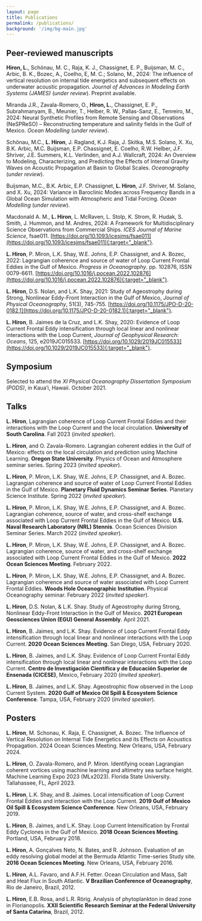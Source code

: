 ```yaml
---
layout: page
title: Publications
permalink: /publications/
background: '/img/bg-main.jpg'
---
```


## Peer-reviewed manuscripts

**Hiron, L.**, Schönau, M. C., Raja, K. J., Chassignet, E. P., Buijsman, M. C., Arbic, B. K., Bozec, A., Coelho, E, M. C.; Solano, M., 2024: The influence of vertical resolution on internal tide energetics and subsequent effects on underwater acoustic propagation. *Journal of Advances in Modeling Earth Systems (JAMES)* (*under review*). Preprint available.

Miranda J.R., Zavala-Romero, O., **Hiron, L.**, Chassignet, E. P., Subrahmanyam, B., Meunier, T., Helber, R. W.,  Pallas-Sanz, E., Tenreiro, M., 2024: Neural Synthetic Profiles from Remote Sensing and Observations (NeSPReSO) – Reconstructing temperature and salinity fields in the Gulf of Mexico. *Ocean Modelling* (*under review*).

Schönau, M.C., **L. Hiron**, J. Ragland, K.J. Raja, J. Skitka, M.S. Solano, X. Xu, B.K. Arbic, M.C. Buijsman, E.P. Chassignet, E. Coelho, R.W. Helber, J.F. Shriver, J.E. Summers, K.L. Verlinden, and A.J. Wallcraft, 2024: An Overview to Modeling, Characterizing, and Predicting the Effects of Internal Gravity Waves on Acoustic Propagation at Basin to Global Scales. *Oceanography* (*under review*).

Buijsman, M.C., B.K. Arbic, E.P. Chassignet, **L. Hiron**, J.F. Shriver, M. Solano, and X. Xu, 2024: Variance in Baroclinic Modes across Frequency Bands in a Global Ocean Simulation with Atmospheric and Tidal Forcing. *Ocean Modelling* (*under review*).

Macdonald A. M., **L. Hiron**, L. McRaven, L. Stolp, K. Strom, R. Hudak, S. Smith, J. Hummon, and M. Andres, 2024: A Framework for Multidisciplinary Science Observations from Commercial Ships. *ICES Journal of Marine Science*, fsae011. [https://doi.org/10.1093/icesjms/fsae011](https://doi.org/10.1093/icesjms/fsae011){:target="_blank"}.

**L. Hiron**, P. Miron, L.K. Shay, W.E. Johns, E.P. Chassignet, and A. Bozec, 2022: Lagrangian coherence and source of water of Loop Current Frontal Eddies in the Gulf of Mexico. *Progress in Oceanography*. pp. 102876, ISSN 0079-6611. [https://doi.org/10.1016/j.pocean.2022.102876](https://doi.org/10.1016/j.pocean.2022.102876){:target="_blank"}.

**L. Hiron**, D.S. Nolan, and L.K. Shay, 2021: Study of Ageostrophy during Strong, Nonlinear Eddy-Front Interaction in the Gulf of Mexico, *Journal of Physical Oceanography*, 51(3), 745-755. [https://doi.org/10.1175/JPO-D-20-0182.1](https://doi.org/10.1175/JPO-D-20-0182.1){:target="_blank"}.

**L. Hiron**, B. Jaimes de la Cruz, and L.K. Shay, 2020: Evidence of Loop Current Frontal Eddy intensification through local linear and nonlinear interactions with the Loop Current, *Journal of Geophysical Research: Oceans*, 125, e2019JC015533. [https://doi.org/10.1029/2019JC015533](https://doi.org/10.1029/2019JC015533){:target="_blank"}.

## Symposium
Selected to attend the *XI Physical Oceanography Dissertation Symposium (PODS)*, in Kaua’i, Hawaii. October 2021.

## Talks

**L. Hiron**, Lagrangian coherence of Loop Current Frontal Eddies and their interactions with the Loop Current and the local circulation. **University of South Carolina**. Fall 2023 (*invited speaker*).

**L. Hiron**, and O. Zavala-Romero. Lagrangian coherent eddies in the Gulf of Mexico: effects on the local circulation and prediction using Machine Learning. **Oregon State University**. Physics of Ocean and Atmosphere seminar series. Spring 2023 (*invited speaker*).

**L. Hiron**, P. Miron, L.K. Shay, W.E. Johns, E.P. Chassignet, and A. Bozec. Lagrangian coherence and source of water of Loop Current Frontal Eddies in the Gulf of Mexico. **Planetary Fluid Dynamics Seminar Series**. Planetary Science Institute. Spring 2022 (*invited speaker*).

**L. Hiron**, P. Miron, L.K. Shay, W.E. Johns, E.P. Chassignet, and A. Bozec. Lagrangian coherence, source of water, and cross-shelf exchange associated with Loop Current Frontal Eddies in the Gulf of Mexico. **U.S. Naval Research Laboratory (NRL) Stennis**. Ocean Sciences Division Seminar Series. March 2022 (*invited speaker*).

**L. Hiron**, P. Miron, L.K. Shay, W.E. Johns, E.P. Chassignet, and A. Bozec. Lagrangian coherence, source of water, and cross-shelf exchange associated with Loop Current Frontal Eddies in the Gulf of Mexico. **2022 Ocean Sciences Meeting**. February 2022.

**L. Hiron**, P. Miron, L.K. Shay, W.E. Johns, E.P. Chassignet, and A. Bozec. Lagrangian coherence and source of water associated with Loop Current Frontal Eddies. **Woods Hole Oceanographic Institution**. Physical Oceanography seminar. February 2022 (*invited speaker*).

**L. Hiron**, D.S. Nolan, & L.K. Shay. Study of Ageostrophy during Strong, Nonlinear Eddy-Front Interaction in the Gulf of Mexico. **2021 European Geosciences Union (EGU) General Assembly**. April 2021.

**L. Hiron**, B. Jaimes, and L.K. Shay. Evidence of Loop Current Frontal Eddy intensification through local linear and nonlinear interactions with the Loop Current. **2020 Ocean Sciences Meeting**. San Diego, USA, February 2020.

**L. Hiron**, B. Jaimes, and L.K. Shay. Evidence of Loop Current Frontal Eddy intensification through local linear and nonlinear interactions with the Loop Current. **Centro de Investigación Científica y de Educación Superior de Ensenada (CICESE)**, Mexico, February 2020 (*invited speaker*).

**L. Hiron**, B. Jaimes, and L.K. Shay. Ageostrophic flow observed in the Loop Current System. **2020 Gulf of Mexico Oil Spill & Ecosystem Science Conference**. Tampa, USA, February 2020 (*invited speaker*).

## Posters
**L. Hiron**, M. Schonau, K. Raja, E. Chassignet, A. Bozec. The Influence of Vertical Resolution on Internal Tide Energetics and its Effects on Acoustics Propagation. 2024 Ocean Sciences Meeting. New Orleans, USA, February 2024. 

**L. Hiron**, O. Zavala-Romero, and P. Miron. Identifying ocean Lagrangian coherent vortices using machine learning and altimetry sea surface height. Machine Learning Expo 2023 (MLx2023). Florida State University. Tallahassee, FL, April 2023. 

**L. Hiron**, L.K. Shay, and B. Jaimes. Local intensification of Loop Current Frontal Eddies and interaction with the Loop Current. **2019 Gulf of Mexico Oil Spill & Ecosystem Science Conference**. New Orleans, USA, February 2019.

**L. Hiron**, B. Jaimes, and L.K. Shay. Loop Current Intensification by Frontal Eddy Cyclones in the Gulf of Mexico. **2018 Ocean Sciences Meeting**. Portland, USA, February 2018.

**L. Hiron**, A. Gonçalves Neto, N. Bates, and R. Johnson. Evaluation of an eddy resolving global model at the Bermuda Atlantic Time-series Study site. **2016 Ocean Sciences Meeting**. New Orleans, USA, February 2016.

**L. Hiron**, A.L. Favaro, and A.F.H. Fetter. Ocean Circulation and Mass, Salt and Heat Flux in South Atlantic. **V Brazilian Conference of Oceanography**, Rio de Janeiro, Brazil, 2012.

**L. Hiron**, E.B. Rosa, and L.R. Rörig. Analysis of phytoplankton in dead zone in Florianopolis. **XXII Scientific Research Seminar at the Federal University of Santa Catarina**, Brazil, 2012.
